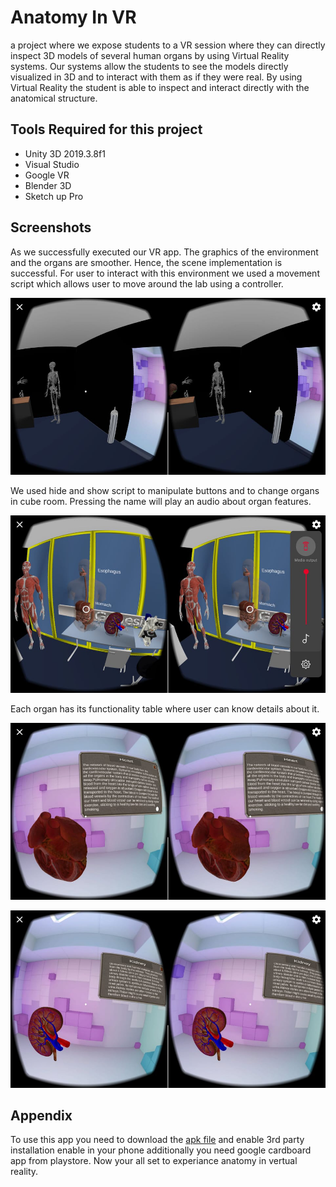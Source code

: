 
# Anatomy In VR

 a project where we expose students to a VR session where 
they can directly inspect 3D models of several human organs by using Virtual Reality systems. 
Our systems allow the students to see the models directly visualized in 3D and to interact with 
them as if they were real. By using Virtual Reality the student is able to inspect and interact 
directly with the anatomical structure. 






## Tools Required for this project 

 - Unity 3D 2019.3.8f1
 - Visual Studio
 - Google VR
 - Blender 3D
 - Sketch up Pro 

  

  
## Screenshots

  As we successfully executed our VR app. The graphics of the environment and the organs are
smoother. Hence, the scene implementation is successful. For user to interact with this 
environment we used a movement script which allows user to move around the lab using a 
controller. 

![App Screenshot](https://github.com/Tareq69/MLbegining/blob/main/images/skeleton_wideview.png)

We used hide and show script to manipulate buttons and to change organs in cube room. 
Pressing the name will play an audio about organ features.

![App Screenshot](https://github.com/Tareq69/MLbegining/blob/main/images/mussle.png)

Each organ has its functionality table where user can know details about it.

![App Screenshot](https://github.com/Tareq69/MLbegining/blob/main/images/heart.png) 


![App Screenshot](https://github.com/Tareq69/MLbegining/blob/main/images/kidney.png) 


  
## Appendix

To use this app you need to download the [apk file](https://github.com/diab3tes/Anatomy-In-VR/blob/main/Anatomy%20Lab.apk) and enable 3rd party installation enable in your phone additionally you need google cardboard app from playstore.
Now your all set to experiance anatomy in vertual reality.

  